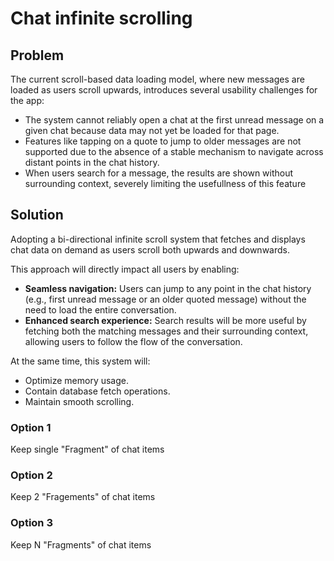 # Chat infinite scrolling

## Problem

The current scroll-based data loading model, where new messages are loaded as users scroll upwards, introduces several usability challenges for the app:
- The system cannot reliably open a chat at the first unread message on a given chat because data may not yet be loaded for that page.
- Features like tapping on a quote to jump to older messages are not supported due to the absence of a stable mechanism to navigate across distant points in the chat history.
- When users search for a message, the results are shown without surrounding context, severely limiting the usefullness of this feature

## Solution

Adopting a bi-directional infinite scroll system that fetches and displays chat data on demand as users scroll both upwards and downwards.

This approach will directly impact all users by enabling:
- **Seamless navigation:** Users can jump to any point in the chat history (e.g., first unread message or an older quoted message) without the need to load the entire conversation.
- **Enhanced search experience:** Search results will be more useful by fetching both the matching messages and their surrounding context, allowing users to follow the flow of the conversation.

At the same time, this system will:
- Optimize memory usage.
- Contain database fetch operations.
- Maintain smooth scrolling.

### Option 1
Keep single "Fragment" of chat items

### Option 2
Keep 2 "Fragements" of chat items

### Option 3
Keep N "Fragments" of chat items